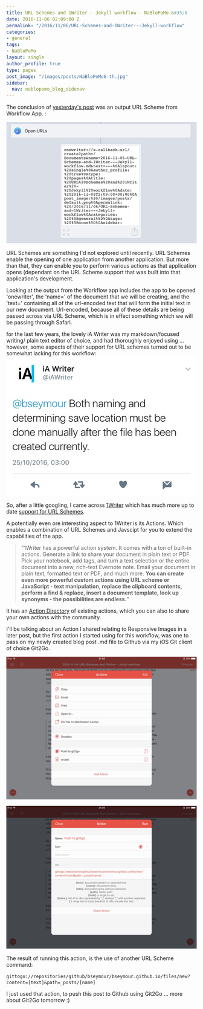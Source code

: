 ```yaml
---
title: URL Schemes and 1Writer - Jekyll workflow - NaBloPoMo &#35;6
date: 2016-11-06 02:09:00 Z
permalink: "/2016/11/06/URL-Schemes-and-1Writer---Jekyll-workflow"
categories:
- general
tags:
- NaBloPoMo
layout: single
author_profile: true
type: pages
post_image: "/images/posts/NaBloPoMo6-th.jpg"
sidebar:
  nav: nablopomo_blog_sidenav
---
```


The conclusion of [yesterday's post](../05/Jekyll-Markdown-Skeleton-automation-with-Workflow-App) was an output URL Scheme from Workflow App. :

![Workflow App - URL Scheme](/images/posts/NaBloPoMo6-workflow-url-scheme.jpg)

URL Schemes are something I'd not explored until recently. URL Schemes enable the opening of one application from another application. But more than that, they can enable you to perform various actions as that application opens (dependant on the URL Scheme support that was built into that application's development.

Looking at the output from the Workflow app includes the app to be opened 'onewriter', the 'name=' of the document that we will be creating, and the 'text=' containing all of the url-encoded text that will form the initial text in our new document. Url-encoded, because all of these details are being passed across via URL Scheme, which is in effect something which we will be passing through Safari.  

for the last few years, the lovely iA Writer was my markdown/focused writing/ plain text editor of choice, and had thoroughly enjoyed using ... however, some aspects of their support for URL schemes turned out to be somewhat lacking for this workflow:
![iA Writer - tweet](/images/posts/NaBloPoMo6-iawriter.jpg)

So, after a little googling, I came across [1Writer](http://1writerapp.com/) which has much more up to date [support for URL Schemes](http://1writerapp.com/docs/urlscheme).

A potentially even ore interesting aspect to 1Writer is its Actions. Which enables a combination of URL Schemes and Javscipt for you to extend the capabilities of the app.

>"1Writer has a powerful action system. It comes with a ton of built-in actions. Generate a link to share your document in plain text or PDF. Pick your notebook, add tags, and turn a text selection or the entire document into a new, rich-text Evernote note. Email your document in plain text, formatted text or PDF, and much more. **You can create even more powerful custom actions using URL scheme or JavaScript - text manipulation, replace the clipboard contents, perform a find & replace, insert a document template, look up synonyms - the possibilities are endless.**"

It has an [Action Directory](http://1writerapp.com/actiondir) of existing actions, which you can also to share your own actions with the community.  

I'll be talking about an Action I shared relating to Responsive Images in a later post, but the first action I started using for this workflow, was one to pass on my newly created blog post .md file to Github via my iOS Git client of choice Git2Go.

![1Writer Actions 1](/images/posts/NaBloPoMo6-actions1.jpg)

![1Writer Actions 2](/images/posts/NaBloPoMo6-actions2.jpg)

The result of running this action, is the use of another URL Scheme command:

```
gittogo://repositories/github/bseymour/bseymour.github.io/files/new?content=[text]&path=_posts/[name]
```

I just used that action, to push this post to Github using Git2Go ... more about Git2Go tomorrow :)
